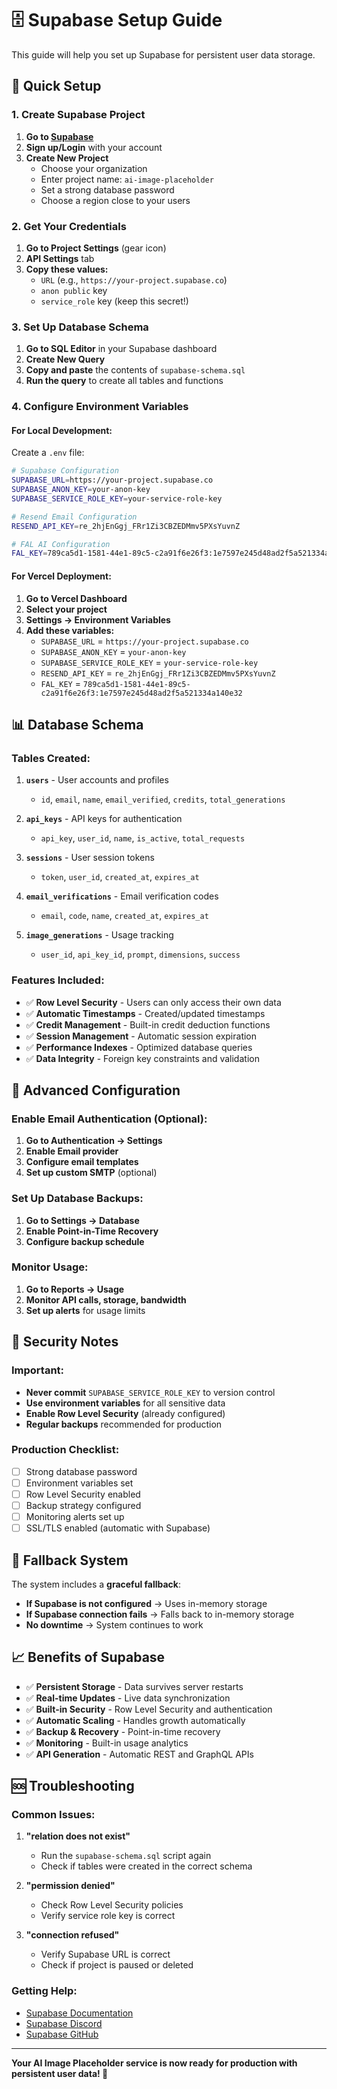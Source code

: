 # 🗄️ Supabase Setup Guide

This guide will help you set up Supabase for persistent user data storage.

## 🚀 Quick Setup

### 1. Create Supabase Project

1. **Go to [Supabase](https://supabase.com)**
2. **Sign up/Login** with your account
3. **Create New Project**
   - Choose your organization
   - Enter project name: `ai-image-placeholder`
   - Set a strong database password
   - Choose a region close to your users

### 2. Get Your Credentials

1. **Go to Project Settings** (gear icon)
2. **API Settings** tab
3. **Copy these values:**
   - `URL` (e.g., `https://your-project.supabase.co`)
   - `anon public` key
   - `service_role` key (keep this secret!)

### 3. Set Up Database Schema

1. **Go to SQL Editor** in your Supabase dashboard
2. **Create New Query**
3. **Copy and paste** the contents of `supabase-schema.sql`
4. **Run the query** to create all tables and functions

### 4. Configure Environment Variables

#### **For Local Development:**
Create a `.env` file:
```bash
# Supabase Configuration
SUPABASE_URL=https://your-project.supabase.co
SUPABASE_ANON_KEY=your-anon-key
SUPABASE_SERVICE_ROLE_KEY=your-service-role-key

# Resend Email Configuration
RESEND_API_KEY=re_2hjEnGgj_FRr1Zi3CBZEDMmv5PXsYuvnZ

# FAL AI Configuration
FAL_KEY=789ca5d1-1581-44e1-89c5-c2a91f6e26f3:1e7597e245d48ad2f5a521334a140e32
```

#### **For Vercel Deployment:**
1. **Go to Vercel Dashboard**
2. **Select your project**
3. **Settings → Environment Variables**
4. **Add these variables:**
   - `SUPABASE_URL` = `https://your-project.supabase.co`
   - `SUPABASE_ANON_KEY` = `your-anon-key`
   - `SUPABASE_SERVICE_ROLE_KEY` = `your-service-role-key`
   - `RESEND_API_KEY` = `re_2hjEnGgj_FRr1Zi3CBZEDMmv5PXsYuvnZ`
   - `FAL_KEY` = `789ca5d1-1581-44e1-89c5-c2a91f6e26f3:1e7597e245d48ad2f5a521334a140e32`

## 📊 Database Schema

### **Tables Created:**

1. **`users`** - User accounts and profiles
   - `id`, `email`, `name`, `email_verified`, `credits`, `total_generations`

2. **`api_keys`** - API keys for authentication
   - `api_key`, `user_id`, `name`, `is_active`, `total_requests`

3. **`sessions`** - User session tokens
   - `token`, `user_id`, `created_at`, `expires_at`

4. **`email_verifications`** - Email verification codes
   - `email`, `code`, `name`, `created_at`, `expires_at`

5. **`image_generations`** - Usage tracking
   - `user_id`, `api_key_id`, `prompt`, `dimensions`, `success`

### **Features Included:**

- ✅ **Row Level Security** - Users can only access their own data
- ✅ **Automatic Timestamps** - Created/updated timestamps
- ✅ **Credit Management** - Built-in credit deduction functions
- ✅ **Session Management** - Automatic session expiration
- ✅ **Performance Indexes** - Optimized database queries
- ✅ **Data Integrity** - Foreign key constraints and validation

## 🔧 Advanced Configuration

### **Enable Email Authentication (Optional):**

1. **Go to Authentication → Settings**
2. **Enable Email provider**
3. **Configure email templates**
4. **Set up custom SMTP** (optional)

### **Set Up Database Backups:**

1. **Go to Settings → Database**
2. **Enable Point-in-Time Recovery**
3. **Configure backup schedule**

### **Monitor Usage:**

1. **Go to Reports → Usage**
2. **Monitor API calls, storage, bandwidth**
3. **Set up alerts** for usage limits

## 🚨 Security Notes

### **Important:**
- **Never commit** `SUPABASE_SERVICE_ROLE_KEY` to version control
- **Use environment variables** for all sensitive data
- **Enable Row Level Security** (already configured)
- **Regular backups** recommended for production

### **Production Checklist:**
- [ ] Strong database password
- [ ] Environment variables set
- [ ] Row Level Security enabled
- [ ] Backup strategy configured
- [ ] Monitoring alerts set up
- [ ] SSL/TLS enabled (automatic with Supabase)

## 🔄 Fallback System

The system includes a **graceful fallback**:
- **If Supabase is not configured** → Uses in-memory storage
- **If Supabase connection fails** → Falls back to in-memory storage
- **No downtime** → System continues to work

## 📈 Benefits of Supabase

- ✅ **Persistent Storage** - Data survives server restarts
- ✅ **Real-time Updates** - Live data synchronization
- ✅ **Built-in Security** - Row Level Security and authentication
- ✅ **Automatic Scaling** - Handles growth automatically
- ✅ **Backup & Recovery** - Point-in-time recovery
- ✅ **Monitoring** - Built-in usage analytics
- ✅ **API Generation** - Automatic REST and GraphQL APIs

## 🆘 Troubleshooting

### **Common Issues:**

1. **"relation does not exist"**
   - Run the `supabase-schema.sql` script again
   - Check if tables were created in the correct schema

2. **"permission denied"**
   - Check Row Level Security policies
   - Verify service role key is correct

3. **"connection refused"**
   - Verify Supabase URL is correct
   - Check if project is paused or deleted

### **Getting Help:**
- [Supabase Documentation](https://supabase.com/docs)
- [Supabase Discord](https://discord.supabase.com)
- [Supabase GitHub](https://github.com/supabase/supabase)

---

**Your AI Image Placeholder service is now ready for production with persistent user data! 🎉**
